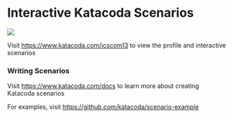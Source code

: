 # Interactive Katacoda Scenarios

[![](http://shields.katacoda.com/katacoda/jcscom13/count.svg)](https://www.katacoda.com/jcscom13 "Get your profile on Katacoda.com")

Visit https://www.katacoda.com/jcscom13 to view the profile and interactive scenarios

### Writing Scenarios
Visit https://www.katacoda.com/docs to learn more about creating Katacoda scenarios

For examples, visit https://github.com/katacoda/scenario-example
